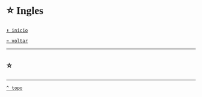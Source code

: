 <font face="Calibri">

# ⭐ Ingles

[`⬆️ inicio`](../EF%20Route.md)

[`⬅️ voltar`](../Iniciante%203.md)

---

## ⭐ 



---

[`^ topo`](#Ingles)
</font>
